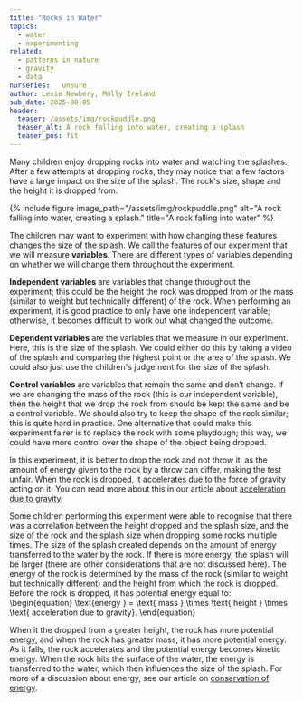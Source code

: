 ```yaml
---
title: "Rocks in Water"
topics:
  - water
  - experimenting
related: 
  - patterns in nature 
  - gravity
  - data
nurseries:   unsure 
author: Lexie Newbery, Molly Ireland
sub_date: 2025-08-05
header:
  teaser: /assets/img/rockpuddle.png
  teaser_alt: A rock falling into water, creating a splash
  teaser_pos: fit
---
```

Many children enjoy dropping rocks into water and watching the splashes. After a few attempts at dropping rocks, they may notice that a few factors have a large impact on the size of the splash. The rock's size, shape and the height it is dropped from.

{% include figure image_path="/assets/img/rockpuddle.png" alt="A rock falling into water, creating a splash." title="A rock falling into water" %}

The children may want to experiment with how changing these features changes the size of the splash. We call the features of our experiment that we will measure **variables**. There are different types of variables depending on whether we will change them throughout the experiment. 

**Independent variables** are variables that change throughout the experiment; this could be the height the rock was dropped from or the mass (similar to weight but technically different) of the rock. When performing an experiment, it is good practice to only have one independent variable; otherwise, it becomes difficult to work out what changed the outcome. 

**Dependent variables** are the variables that we measure in our experiment. Here, this is the size of the splash. We could either do this by taking a video of the splash and comparing the highest point or the area of the splash. We could also just use the children's judgement for the size of the splash. 

**Control variables** are variables that remain the same and don’t change. If we are changing the mass of the rock (this is our independent variable), then the height that we drop the rock from should be kept the same and be a control variable. We should also try to keep the shape of the rock similar; this is quite hard in practice. One alternative that could make this experiment fairer is to replace the rock with some playdough; this way, we could have more control over the shape of the object being dropped. 

In this experiment, it is better to drop the rock and not throw it, as the amount of energy given to the rock by a throw can differ, making the test unfair. When the rock is dropped, it accelerates due to the force of gravity acting on it. You can read more about this in our article about [acceleration due to gravity]({{site.baseurl}}/articles/gravity/). 

Some children performing this experiment were able to recognise that there was a correlation between the height dropped and the splash size, and the size of the rock and the splash size when dropping some rocks multiple times. The size of the splash created depends on the amount of energy transferred to the water by the rock. If there is more energy, the splash will be larger (there are other considerations that are not discussed here). 
The energy of the rock is determined by the mass of the rock (similar to weight but technically different) and the height from which the rock is dropped. Before the rock is dropped, it has potential energy equal to:
\begin{equation}
\text{energy } = \text{ mass } \times \text{ height } \times \text{ acceleration due to gravity}.
\end{equation} 

When it the dropped from a greater height, the rock has more potential energy, and when the rock has greater mass, it has more potential energy. As it falls, the rock accelerates and the potential energy becomes kinetic energy. When the rock hits the surface of the water, the energy is transferred to the water, which then influences the size of the splash. For more of a discussion about energy, see our article on [conservation of energy]({{site.baseurl}}/articles/conservation_of_energy).

